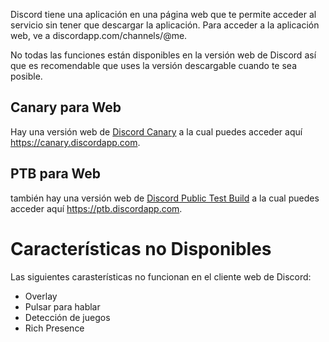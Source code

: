 <!-- TITLE: Discord Web -->
<!-- SUBTITLE: Cliente de Navegador de Discord -->

Discord tiene una aplicación en una página web que te permite acceder al servicio sin tener que descargar la aplicación. Para acceder a la aplicación web, ve a discordapp.com/channels/@me.

No todas las funciones están disponibles en la versión web de Discord así que es recomendable que uses la versión descargable cuando te sea posible.

## Canary para Web
Hay una versión web de [Discord Canary](/es/discord-canary) a la cual puedes acceder aquí https://canary.discordapp.com.

## PTB para Web
también hay una versión web de [Discord Public Test Build](/es/ptb) a la cual puedes acceder aquí https://ptb.discordapp.com.

# Características no Disponibles
Las siguientes carasterísticas no funcionan en el cliente web de Discord:
* Overlay
* Pulsar para hablar
* Detección de juegos
* Rich Presence